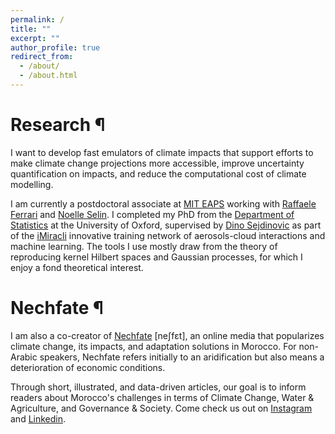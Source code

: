 ```yaml
---
permalink: /
title: ""
excerpt: ""
author_profile: true
redirect_from:
  - /about/
  - /about.html
---
```


# Research ¶

I want to develop fast emulators of climate impacts that support efforts to make climate change projections more accessible, improve uncertainty quantification on impacts, and reduce the computational cost of climate modelling.

I am currently a postdoctoral associate at [MIT EAPS](https://eaps.mit.edu/) working with [Raffaele Ferrari](http://ferrari.mit.edu/) and [Noelle Selin](https://www.selingroup.org/noelle-eckley-selin). I completed my PhD from the [Department of Statistics](https://www.stats.ox.ac.uk/) at the University of Oxford, supervised by [Dino Sejdinovic](https://sejdino.github.io/) as part of the [iMiracli](https://imiracli.web.ox.ac.uk/) innovative training network of aerosols-cloud interactions and machine learning. The tools I use mostly draw from the theory of reproducing kernel Hilbert spaces and Gaussian processes, for which I enjoy a fond theoretical interest.




# Nechfate ¶

I am also a co-creator of [Nechfate](https://nechfate.ma/) [neʃfɛt], an online media that popularizes climate change, its impacts, and adaptation solutions in Morocco. For non-Arabic speakers, Nechfate refers initially to an aridification but also means a deterioration of economic conditions.


Through short, illustrated, and data-driven articles, our goal is to inform readers about Morocco's challenges in terms of Climate Change, Water & Agriculture, and Governance & Societ️y. Come check us out on [Instagram](https://www.instagram.com/nechfate/) and [Linkedin](https://www.linkedin.com/company/91686859/).
